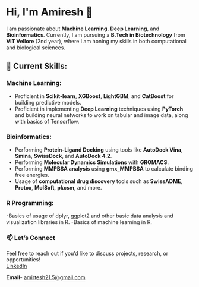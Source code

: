 # Hi, I'm Amiresh 👋

I am passionate about **Machine Learning**, **Deep Learning**, and **Bioinformatics**. Currently, I am pursuing a **B.Tech in Biotechnology** from **VIT Vellore** (2nd year), where I am honing my skills in both computational and biological sciences.

## 🚀 Current Skills:

### Machine Learning:
- Proficient in **Scikit-learn**, **XGBoost**, **LightGBM**, and **CatBoost** for building predictive models.
- Proficient in implementing **Deep Learning** techniques using **PyTorch** and building neural networks to work on tabular and image data, along with basics of Tensorflow.

### Bioinformatics:
- Performing **Protein-Ligand Docking** using tools like **AutoDock Vina**, **Smina**, **SwissDock**, and **AutoDock 4.2**.
- Performing **Molecular Dynamics Simulations** with **GROMACS**.
- Performing **MMPBSA analysis** using **gmx_MMPBSA** to calculate binding free energies.
- Usage of **computational drug discovery** tools such as **SwissADME**, **Protox**, **MolSoft**, **pkcsm**, and more.

### R Programming:
-Basics of usage of dplyr, ggplot2 and other basic data analysis and visualization libraries in R.
-Basics of machine learning in R.

### 📫 **Let’s Connect**  
Feel free to reach out if you’d like to discuss projects, research, or opportunities!  
[LinkedIn](https://in.linkedin.com/in/amirtesh-raghuram-90161828a)

**Email**- amirtesh21.5@gmail.com

